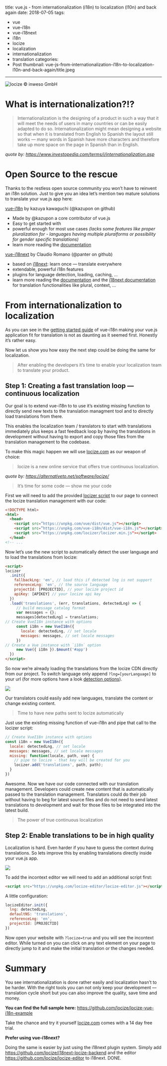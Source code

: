 title: vue.js - from internationalization (i18n) to localization (l10n) and back again
date: 2018-07-05
tags:
  - vue
  - vue-i18n
  - vue-i18next
  - i18n
  - locize
  - localization
  - internationalization
  - translation
categories:
  - Post
thumbnail: vue-js-from-internationalization-i18n-to-localization-l10n-and-back-again/title.jpeg
---

![](title.jpeg "locize © inweso GmbH")

# What is internationalization?!?

>Internationalization is the designing of a product in such a way that it will meet the needs of users in many countries or can be easily adapted to do so. Internationalization might mean designing a website so that when it is translated from English to Spanish the layout still works — many words in Spanish have more characters and therefore take up more space on the page in Spanish than in English.

*quote by: https://www.investopedia.com/terms/i/internationalization.asp*

# Open Source to the rescue

Thanks to the restless open source community you won’t have to reinvent an i18n solution. Just to give you an idea let’s mention two mature solutions to translate your vue.js app here:

[vue-i18n](https://github.com/kazupon/vue-i18n) by kazuya kawaguchi (@kazupon on github)

- Made by @kazupon a core contributor of vue.js
- Easy to get started with
- powerful enough for most use cases *(lacks some features like proper pluralization for - languages having multiple pluralforms or possibility for gender specific translations)*
- learn more reading the [documentation](https://kazupon.github.io/vue-i18n/)

[vue-i18next](https://github.com/panter/vue-i18next/commits/master) by Claudio Romano (@panter on github)

- based on [i18next](https://www.i18next.com): learn once — translate everywhere
- extendable, powerful i18n features
- plugins for language detection, loading, caching, …
- learn more reading the [documentation](https://github.com/panter/vue-i18next) and the [i18next documentation](https://www.i18next.com/translation-function/essentials) for translation functionalities like plural, context, …

# From internationalization to localization

As you can see in the [getting started guide](https://kazupon.github.io/vue-i18n/guide/started.html) of vue-i18n making your vue.js application fit for translation is not as daunting as it seemed first. Honestly it’s rather easy.

Now let us show you how easy the next step could be doing the same for localization.

>After enabling the developers it’s time to enable your localization team to translate your product.

## Step 1: Creating a fast translation loop — continuous localization

Our goal is to extend vue-i18n to to use it’s existing missing function to directly send new texts to the translation managment tool and to directly load translations from there.

This enables the localization team / translators to start with translations immediately plus keeps a fast feedback loop by having the translations in development without having to export and copy those files from the translation management to the codebase.

To make this magic happen we will use [locize.com](https://locize.com) as our weapon of choice:

>locize is a new online service that offers true continuous localization.

*quote by: https://alternativeto.net/software/locize/*

>It’s time for some code — show me your code

First we will need to add the provided [locizer script](https://github.com/locize/locizer) to our page to connect the locize translation management with our code:

```html
<!DOCTYPE html>
<html>
  <head>
    <script src=”https://unpkg.com/vue/dist/vue.js"></script>
    <script src=”https://unpkg.com/vue-i18n/dist/vue-i18n.js"></script> 
    <script src=”https://unpkg.com/locizer/locizer.min.js"></script>
  </head>
<!-- ...
```

Now let’s use the new script to automatically detect the user language and to load the translations from locize:

```html
<script>
locizer
  .init({
    fallbackLng: 'en', // load this if detected lng is not support
    referenceLng: 'en', // the source language
    projectId: [PROJECTID], // your locize project id
    apiKey: [APIKEY] // your locize api key
  })
  .load('translations', (err, translations, detectedLng) => {
     // build message catalog format
     var messages = {};
     messages[detectedLng] = translations;
// Create VueI18n instance with options
     const i18n = new VueI18n({
       locale: detectedLng, // set locale
       messages: messages, // set locale messages
     })
// Create a Vue instance with `i18n` option
     new Vue({ i18n }).$mount('#app')
  })
</script>
```

So now we’re already loading the translations from the locize CDN directly from our project. To switch language only append `?lng=[yourLanguage]` to your url (for more options have a look [detection options](https://github.com/locize/locizer#init-options)).

![](locize_editor.png)

Our translators could easily add new languages, translate the content or change existing content.

>Time to have new paths sent to locize automatically

Just use the existing missing function of vue-i18n and pipe that call to the locizer script:

```js
// Create VueI18n instance with options
const i18n = new VueI18n({
  locale: detectedLng, // set locale
  messages: messages, // set locale messages
  missing: function(locale, path, vue) {
    // pipe to locize - that key will be created for you
    locizer.add('translations', path, path);
  }
})
```

Awesome. Now we have our code connected with our translation management. Developers could create new content that is automatically passed to the translation management. Translators could do their job without having to beg for latest source files and do not need to send latest translations to development and wait for those files to be integrated into the latest build.

>The power of true continuous localization

## Step 2: Enable translations to be in high quality

Localization is hard. Even harder if you have to guess the context during translations. So lets improve this by enabling translations directly inside your vue.js app.

![](locize_editor2.png)

To add the incontext editor we will need to add an additional script first:

```html
<script src="https://unpkg.com/locize-editor/locize-editor.js"></script>
```

A little configuration:

```js
locizeEditor.init({
  lng: detectedLng,
  defaultNS: 'translations',
  referenceLng: 'en',
  projectId: [PROJECTID]
})
```

Now open your website with `?locize=true` and you will see the incontext editor. While turned on you can click on any text element on your page to directly jump to it and make the initial translation or the changes needed.

# Summary

You see internationalization is done rather easily and localization hasn’t to be harder. With the right tools you can not only keep your development — translation cycle short but you can also improve the quality, save time and money.

**You can find the full sample here:** https://github.com/locize/locize-vue-i18n-example

Take the chance and try it yourself [locize.com](https://locize.com) comes with a 14 day free trial.

**Prefer using vue-i18next?**

Doing the same is easier by just using the i18next plugin system. Simply add https://github.com/locize/i18next-locize-backend and the editor https://github.com/locize/locize-editor to i18next. DONE.
